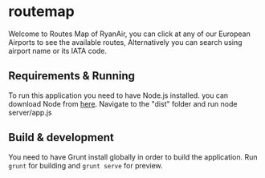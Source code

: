 # routemap

Welcome to Routes Map of RyanAir, you can click at any of our European Airports to see the available routes, Alternatively you can search using airport name or its IATA code.

## Requirements & Running 
To run this application you need to have Node.js installed.
you can download Node from [here](https://nodejs.org/download/).
Navigate to the "dist" folder and run node server/app.js

## Build & development
You need to have Grunt install globally in order to build the application.
Run `grunt` for building and `grunt serve` for preview.
